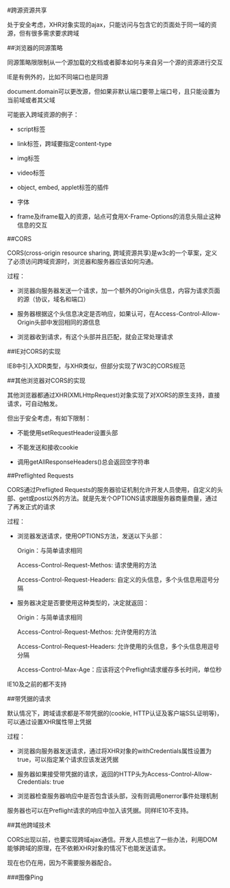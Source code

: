 #跨源资源共享

处于安全考虑，XHR对象实现的ajax，只能访问与包含它的页面处于同一域的资源，但有很多需求要求跨域

##浏览器的同源策略

同源策略限限制从一个源加载的文档或者脚本如何与来自另一个源的资源进行交互

IE是有例外的，比如不同端口也是同源

document.domain可以更改源，但如果非默认端口要带上端口号，且只能设置为当前域或者其父域

可能嵌入跨域资源的例子：

- script标签

- link标签，跨域要指定content-type

- img标签

- video标签

- object, embed, applet标签的插件

- 字体

- frame及iframe载入的资源，站点可食用X-Frame-Options的消息头阻止这种信息的交互

##CORS

CORS(cross-origin resource sharing, 跨域资源共享)是w3c的一个草案，定义了必须访问跨域资源时，浏览器和服务器应该如何沟通。

过程：

- 浏览器向服务器发送一个请求，加一个额外的Origin头信息，内容为请求页面的源（协议，域名和端口）

- 服务器根据这个头信息决定是否响应，如果认可，在Access-Control-Allow-Origin头部中发回相同的源信息

- 浏览器收到请求，有这个头部并且匹配，就会正常处理请求

##IE对CORS的实现

IE8中引入XDR类型，与XHR类似，但部分实现了W3C的CORS规范

##其他浏览器对CORS的实现

其他浏览器都通过XHR(XMLHttpRequest)对象实现了对XORS的原生支持，直接请求，可自动触发。

但出于安全考虑，有如下限制：

- 不能使用setRequestHeader设置头部

- 不能发送和接收cookie

- 调用getAllResponseHeaders()总会返回空字符串

##Preflighted Requests

CORS通过Prefligted Requests的服务器验证机制允许开发人员使用，自定义的头部、get或post以外的方法。就是先发个OPTIONS请求跟服务器商量商量，通过了再发正式的请求

过程：

- 浏览器发送请求，使用OPTIONS方法，发送以下头部：

  Origin：与简单请求相同

  Access-Control-Request-Methos: 请求使用的方法

  Access-Control-Request-Headers: 自定义的头信息，多个头信息用逗号分隔

- 服务器决定是否要使用这种类型的，决定就返回：

  Origin：与简单请求相同

  Access-Control-Request-Methos: 允许使用的方法

  Access-Control-Request-Headers: 允许使用的头信息，多个头信息用逗号分隔

  Access-Control-Max-Age：应该将这个Preflight请求缓存多长时间，单位秒

IE10及之前的都不支持

##带凭据的请求

默认情况下，跨域请求都是不带凭据的(cookie, HTTP认证及客户端SSL证明等)，可以通过设置XHR属性带上凭据

过程：

- 浏览器向服务器发送请求，通过将XHR对象的withCredentials属性设置为true，可以指定某个请求应该发送凭据

- 服务器如果接受带凭据的请求，返回的HTTP头为Access-Control-Allow-Credentials: true

- 浏览器检查服务器响应中是否包含该头部，没有则调用onerror事件处理机制

服务器也可以在Preflight请求的响应中加入该凭据。同样IE10不支持。

##其他跨域技术

CORS出现以前，也要实现跨域ajax通信。开发人员想出了一些办法，利用DOM能够跨域的原理，在不依赖XHR对象的情况下也能发送请求。

现在也仍在用，因为不需要服务器配合。

###图像Ping


